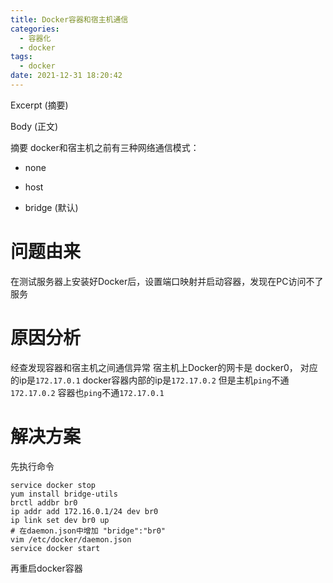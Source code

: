 ```yaml
---
title: Docker容器和宿主机通信
categories:
  - 容器化
  - docker
tags:
  - docker
date: 2021-12-31 18:20:42
---
```


Excerpt (摘要)

<!-- more -->

Body (正文)



摘要
docker和宿主机之前有三种网络通信模式：

- none

- host

- bridge  (默认)

  

<!-- more -->



# 问题由来

在测试服务器上安装好Docker后，设置端口映射并启动容器，发现在PC访问不了服务



# 原因分析

经查发现容器和宿主机之间通信异常
宿主机上Docker的网卡是 docker0， 对应的ip是``172.17.0.1``
docker容器内部的ip是``172.17.0.2``
但是主机``ping``不通``172.17.0.2``
容器也``ping``不通``172.17.0.1``

# 解决方案

先执行命令

````
service docker stop
yum install bridge-utils
brctl addbr br0
ip addr add 172.16.0.1/24 dev br0
ip link set dev br0 up
# 在daemon.json中增加 "bridge":"br0"
vim /etc/docker/daemon.json
service docker start
````

再重启docker容器



